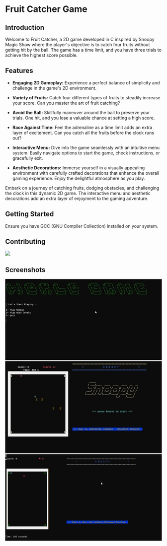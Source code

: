 # Fruit Catcher Game

## Introduction

Welcome to Fruit Catcher, a 2D game developed in C inspired by Snoopy Magic Show where the player's objective is to catch four fruits without getting hit by the ball. The game has a time limit, and you have three trials to achieve the highest score possible.

## Features

- **Engaging 2D Gameplay:** Experience a perfect balance of simplicity and challenge in the game's 2D environment.
  
- **Variety of Fruits:** Catch four different types of fruits to steadily increase your score. Can you master the art of fruit catching?
  
- **Avoid the Ball:** Skillfully maneuver around the ball to preserve your trials. One hit, and you lose a valuable chance at setting a high score.
  
- **Race Against Time:** Feel the adrenaline as a time limit adds an extra layer of excitement. Can you catch all the fruits before the clock runs out?
  
- **Interactive Menu:** Dive into the game seamlessly with an intuitive menu system. Easily navigate options to start the game, check instructions, or gracefully exit.
  
- **Aesthetic Decorations:** Immerse yourself in a visually appealing environment with carefully crafted decorations that enhance the overall gaming experience. Enjoy the delightful atmosphere as you play.

Embark on a journey of catching fruits, dodging obstacles, and challenging the clock in this dynamic 2D game. The interactive menu and aesthetic decorations add an extra layer of enjoyment to the gaming adventure.

## Getting Started

Ensure you have GCC (GNU Compiler Collection) installed on your system.

## Contributing

<a href="https://github.com/MoBourhym/Game-C-Programming-Language/graphs/contributors">
  <img src="https://contrib.rocks/image?repo=MoBourhym/Game-C-Programming-Language" />
</a>

## Screenshots

![Gameplay Screenshot 1](screenshots/Menu.jpg)
![Gameplay Screenshot 2](screenshots/Game.jpg)
![Gameplay Screenshot 2](screenshots/FirstV.png)